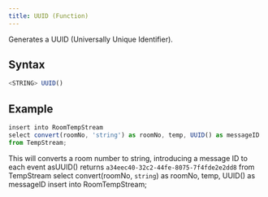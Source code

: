 ```yaml
---
title: UUID (Function)
---
```


Generates a UUID (Universally Unique Identifier).

## Syntax

```js
<STRING> UUID()
```

## Example

```js
insert into RoomTempStream
select convert(roomNo, 'string') as roomNo, temp, UUID() as messageID
from TempStream;
```

This will converts a room number to string, introducing a message ID to each event asUUID() returns `a34eec40-32c2-44fe-8075-7f4fde2e2dd8` from TempStream select convert(roomNo, `string`) as roomNo, temp, UUID() as messageID insert into RoomTempStream;
